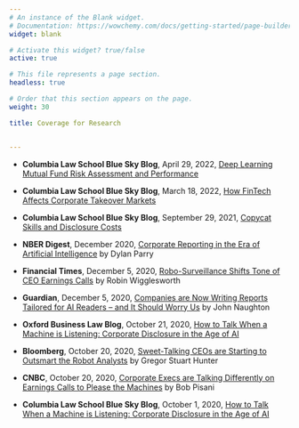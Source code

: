 ```yaml
---
# An instance of the Blank widget.
# Documentation: https://wowchemy.com/docs/getting-started/page-builder/
widget: blank

# Activate this widget? true/false
active: true

# This file represents a page section.
headless: true

# Order that this section appears on the page.
weight: 30

title: Coverage for Research


---
```

- **Columbia Law School Blue Sky Blog**,  April 29, 2022, [Deep Learning Mutual Fund Risk Assessment and Performance](https://clsbluesky.law.columbia.edu/2022/04/29/deep-learning-mutual-fund-risk-assessment-and-performance/)

- **Columbia Law School Blue Sky Blog**,  March 18, 2022, [How FinTech Affects Corporate Takeover Markets](https://clsbluesky.law.columbia.edu/2022/03/18/how-fintech-affects-corporate-takeover-markets//)

- **Columbia Law School Blue Sky Blog**, September 29, 2021, [Copycat Skills and Disclosure Costs](https://clsbluesky.law.columbia.edu/2021/09/29/copycat-skills-and-disclosure-costs/)

- **NBER Digest**, December 2020, [Corporate Reporting in the Era of Artificial Intelligence](https://www.nber.org/sites/default/files/2020-11/dec20.pdf) by Dylan Parry 

- **Financial Times**, December 5, 2020, [Robo-Surveillance Shifts Tone of CEO Earnings Calls](https://www.ft.com/content/ca086139-8a0f-4d36-a39d-409339227832) by Robin Wigglesworth

- **Guardian**, December 5, 2020, [Companies are Now Writing Reports Tailored for AI Readers – and It Should Worry Us](https://www.theguardian.com/commentisfree/2020/dec/05/companies-are-now-writing-reports-tailored-for-ai-readers-and-it-should-worry-us) by John Naughton

- **Oxford Business Law Blog**, October 21, 2020, [How to Talk When a Machine is Listening: Corporate Disclosure in the Age of AI](https://www.law.ox.ac.uk/business-law-blog/blog/2020/10/how-talk-when-machine-listening-corporate-disclosure-age-ai)

- **Bloomberg**, October 20, 2020, [Sweet-Talking CEOs are Starting to Outsmart the Robot Analysts](https://www.bloomberg.com/news/articles/2020-10-20/sweet-talking-ceos-are-starting-to-outsmart-the-robot-analysts) by Gregor Stuart Hunter

- **CNBC**, October 20, 2020, [Corporate Execs are Talking Differently on Earnings Calls to Please the Machines](https://www.cnbc.com/amp/2020/10/20/corporate-execs-are-talking-differently-on-earnings-calls-to-please-the-machines.html) by Bob Pisani

- **Columbia Law School Blue Sky Blog**, October 1, 2020, [How to Talk When a Machine is Listening: Corporate Disclosure in the Age of AI](https://clsbluesky.law.columbia.edu/2020/10/01/how-to-talk-when-a-machine-is-listening-corporate-disclosure-in-the-age-of-ai/)


